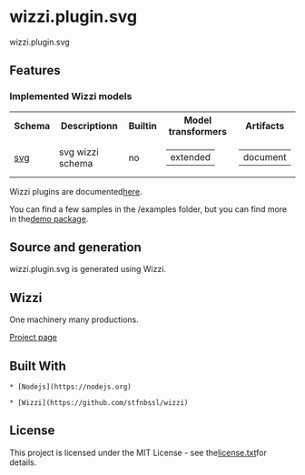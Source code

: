 # wizzi.plugin.svg

wizzi.plugin.svg


## Features
### Implemented Wizzi models

<table>
<tr>
<th>Schema<th>Descriptionn<th>Builtin<th>Model transformers<th>Artifacts</tr>
<tr>
<td>
<a href https://github.com//wizzi.plugin.svg/tree/master/.wizzi/ittf/lib/wizzi/schemas/svg.wfschema.ittf>svg</a><td>svg wizzi schema</td>
<td>
no<td>

<table>
<tr>
<td>extended</td>
</tr>
</table>

<td>

<table>
<tr>
<td>document</td>
</tr>
</table>

</tr>
</table>



<p>Wizzi plugins are documented<a href="https://stfnbssl.github.io/wizzi/docs/wizziplugins.html">here</a>.</p>



<p>You can find a few samples in the /examples folder, but you can find more in the<a href="https://github.com/wizzifactory/wizzi/tree/master/packages/wizzi-demo/.wizzi/ittf/examples/advanced/plugins">demo package</a>.</p>

## Source and generation
wizzi.plugin.svg is generated using Wizzi.


## Wizzi

One machinery many productions.



<p><a href="https://stfnbssl.github.io/wizzi">Project page</a></p>

## Built With
    * [Nodejs](https://nodejs.org)
    
    * [Wizzi](https://github.com/stfnbssl/wizzi)
    

## License

<p>This project is licensed under the MIT License - see the<a href="license.txt">license.txt</a>for details.</p>

